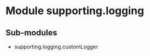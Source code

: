 Module supporting.logging
=========================

Sub-modules
-----------
* supporting.logging.customLogger